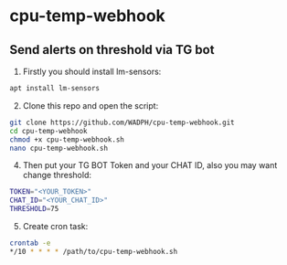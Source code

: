 # cpu-temp-webhook
## Send alerts on threshold via TG bot 

1. Firstly you should install lm-sensors:

```bash
apt install lm-sensors
````

2. Clone this repo and open the script:
```bash
git clone https://github.com/WADPH/cpu-temp-webhook.git
cd cpu-temp-webhook
chmod +x cpu-temp-webhook.sh
nano cpu-temp-webhook.sh
````

4. Then put your TG BOT Token and your CHAT ID, also you may want change threshold:
```bash
TOKEN="<YOUR_TOKEN>"
CHAT_ID="<YOUR_CHAT_ID>"
THRESHOLD=75
````

5. Create cron task:
```bash
crontab -e
*/10 * * * * /path/to/cpu-temp-webhook.sh
````
